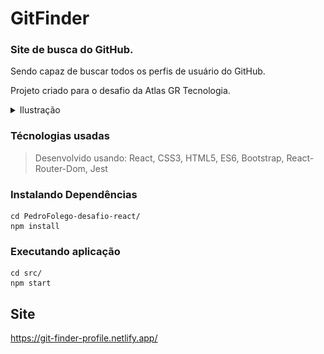 # GitFinder

### Site de busca do GitHub.
Sendo capaz de buscar todos os perfis de usuário do GitHub.

Projeto criado para o desafio da Atlas GR Tecnologia.

<details>
 <summary>Ilustração</summary>
 <img src="/images/searchPage.png" alt="Alt text" title="Optional title" width="50%"><img src="/images/userPage.png" alt="Alt text" title="Optional title"  width="50%">
</details>

### Técnologias usadas

> Desenvolvido usando: React, CSS3, HTML5, ES6, Bootstrap, React-Router-Dom, Jest


### Instalando Dependências
 
```
cd PedroFolego-desafio-react/
npm install
``` 
### Executando aplicação
```
cd src/
npm start
``` 

## Site
https://git-finder-profile.netlify.app/
